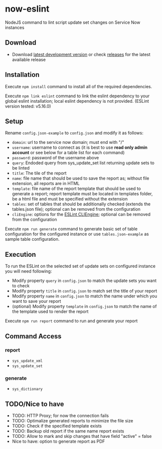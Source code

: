 # now-eslint
NodeJS command to lint script update set changes on Service Now instances

## Download

- Download [latest development version](https://github.com/hrax/now-eslint/archive/master.zip) or check [releases](https://github.com/hrax/now-eslint/releases) for the latest available release

## Installation

Execute `npm install` command to install all of the required dependencies.

Execute `npm link eslint` command to link the eslint dependency to your global eslint installation; local eslint dependency is not provided. (ESLint version tested: v5.16.0)

## Setup

Rename `config.json-example` to `config.json` and modify it as follows:
- `domain`: url to the service now domain; must end with "/"
- `username`: username to connect as (it is best to use **read only admin account** or see below for a table list for each command)
- `password`: password of the username above
- `query`: Endoded query from sys_update_set list returning update sets to be linted
- `title`: The tile of the report
- `name`: file name that should be used to save the report as; without file extension, all reports are in HTML
- `template`: file name of the report template that should be used to generate a report; report template must be located in templates folder, be a html file and must be specified without the extension
- `tables`: set of tables that should be additionally checked (extends the tables.json file); optional can be removed from the configuration
- `cliEngine`: options for the [ESLint CLIEngine](https://eslint.org/docs/developer-guide/nodejs-api#cliengine); optional can be removed from the configuration

Execute `npm run generate` command to generate basic set of table configuration for the configured instance or use `tables.json-example` as sample table configuration.

## Execution

To run the ESLint on the selected set of update sets on configured instance you will need following:
- Modify property `query` in `config.json` to match the update sets you want to check
- Modify property `title` in `config.json` to match set the title of your report
- Modify property `name` in `config.json` to match the name under which you want to save your report
- (optional) Modify property `template` in `config.json` to match the name of the template used to render the report

Execute `npm run report` command to run and generate your report

## Command Access

### report

- `sys_update_xml`
- `sys_update_set`

### generate

- `sys_dictionary`

## TODO/Nice to have

- TODO: HTTP Proxy; for now the connection fails
- TODO: Optimalize generated reports to minimize the file size
- TODO: Check if the specified template exists
- TODO: Backup old report if the same name report exists
- TODO: Allow to mark and skip changes that have field "active" = false
- Nice to have: option to generate report as PDF